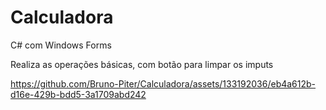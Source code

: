 # Calculadora
C# com Windows Forms

Realiza as operações básicas, com botão para limpar os imputs





https://github.com/Bruno-Piter/Calculadora/assets/133192036/eb4a612b-d16e-429b-bdd5-3a1709abd242

